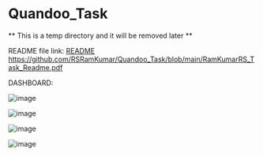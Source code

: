 # Quandoo_Task

** This is a temp directory and it will be removed later **

README file link: [README](https://github.com/RSRamKumar/Quandoo_Task/blob/main/RamKumarRS_Task_Readme.pdf)   https://github.com/RSRamKumar/Quandoo_Task/blob/main/RamKumarRS_Task_Readme.pdf

DASHBOARD:

![image](https://github.com/RSRamKumar/Quandoo_Task/assets/39699070/00bdfb0d-9670-4814-ac59-490e6ab75fe0)



![image](https://github.com/RSRamKumar/Quandoo_Task/assets/39699070/5b9cdee8-d16d-4849-b8ba-9437470ea30c)

![image](https://github.com/RSRamKumar/Quandoo_Task/assets/39699070/e99f178e-4f7a-4581-ad0b-451d41751044)


![image](https://github.com/RSRamKumar/Quandoo_Task/assets/39699070/e4a42227-3649-4601-baa0-0c095ef0e198)



